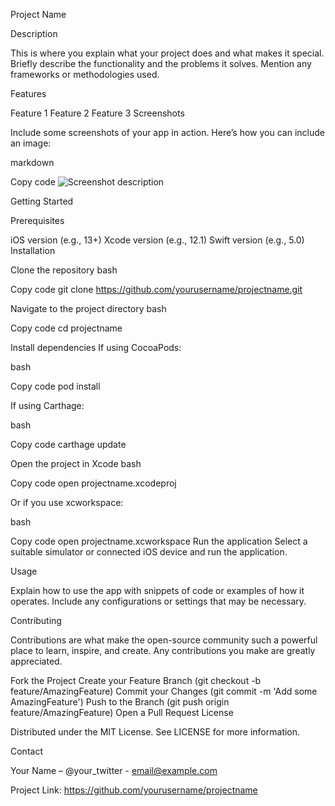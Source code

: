 Project Name

Description

This is where you explain what your project does and what makes it special. Briefly describe the functionality and the problems it solves. Mention any frameworks or methodologies used.

Features

Feature 1
Feature 2
Feature 3
Screenshots

Include some screenshots of your app in action. Here’s how you can include an image:

markdown

Copy code
![Screenshot description](path_to_image)

Getting Started

Prerequisites

iOS version (e.g., 13+)
Xcode version (e.g., 12.1)
Swift version (e.g., 5.0)
Installation

Clone the repository
bash

Copy code
git clone https://github.com/yourusername/projectname.git

Navigate to the project directory
bash

Copy code
cd projectname

Install dependencies
If using CocoaPods:

bash

Copy code
pod install

If using Carthage:

bash

Copy code
carthage update

Open the project in Xcode
bash

Copy code
open projectname.xcodeproj

Or if you use xcworkspace:

bash

Copy code
open projectname.xcworkspace
Run the application
Select a suitable simulator or connected iOS device and run the application.

Usage

Explain how to use the app with snippets of code or examples of how it operates. Include any configurations or settings that may be necessary.

Contributing

Contributions are what make the open-source community such a powerful place to learn, inspire, and create. Any contributions you make are greatly appreciated.

Fork the Project
Create your Feature Branch (git checkout -b feature/AmazingFeature)
Commit your Changes (git commit -m 'Add some AmazingFeature')
Push to the Branch (git push origin feature/AmazingFeature)
Open a Pull Request
License

Distributed under the MIT License. See LICENSE for more information.

Contact

Your Name – @your_twitter - email@example.com

Project Link: https://github.com/yourusername/projectname

